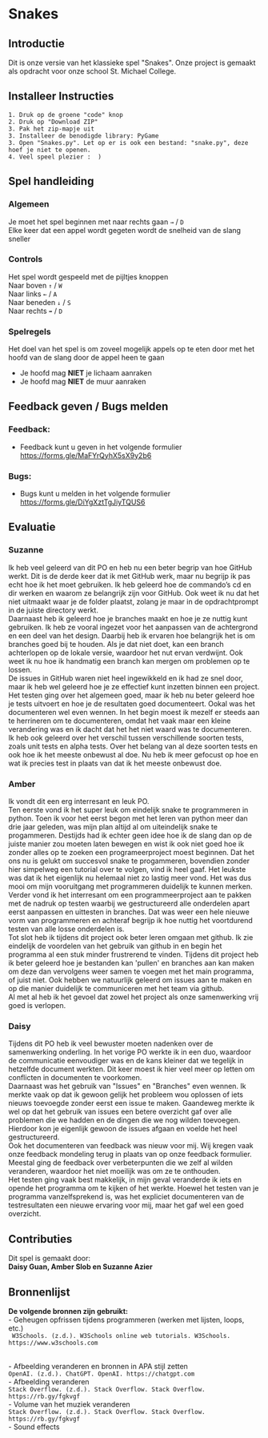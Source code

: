 
# Snakes
## Introductie
<html>
Dit is onze versie van het klassieke spel "Snakes". Onze project is gemaakt als opdracht voor onze school St. Michael College.
<br>

## Installeer Instructies
```
1. Druk op de groene "code" knop
2. Druk op "Download ZIP"
3. Pak het zip-mapje uit
3. Installeer de benodigde library: PyGame
3. Open "Snakes.py". Let op er is ook een bestand: "snake.py", deze hoef je niet te openen.
4. Veel speel plezier :  )
```
## Spel handleiding
### Algemeen
Je moet het spel beginnen met naar rechts gaan
``` → ``` / ``` D ``` <br>
Elke keer dat een appel wordt gegeten wordt de snelheid van de slang sneller
### Controls
Het spel wordt gespeeld met de pijltjes knoppen
<br>
Naar boven
``` ↑ ``` / ``` W ``` <br>
Naar links ``` ← ``` / ``` A ``` <br>
Naar beneden ``` ↓ ``` / ``` S ``` <br>
Naar rechts ```➡︎``` / ``` D ```
### Spelregels
Het doel van het spel is om zoveel mogelijk appels op te eten door met het hoofd van de slang door de appel heen te gaan
<br> 
  - Je hoofd mag **NIET** je lichaam aanraken <br>
  - Je hoofd mag **NIET** de muur aanraken

## Feedback geven / Bugs melden
### Feedback:
  - Feedback kunt u geven in het volgende formulier 
<br>     https://forms.gle/MaFYrQyhX5sX9y2b6
### Bugs:
  - Bugs kunt u melden in het volgende formulier
<br>    https://forms.gle/DiYgXztTgJiyTQUS6

## Evaluatie
### Suzanne
Ik heb veel geleerd van dit PO en heb nu een beter begrip van hoe GitHub werkt. Dit is de derde keer dat ik met GitHub werk, maar nu begrijp ik pas echt hoe ik het moet gebruiken. Ik heb geleerd hoe de commando’s cd en dir werken en waarom ze belangrijk zijn voor GitHub. Ook weet ik nu dat het niet uitmaakt waar je de folder plaatst, zolang je maar in de opdrachtprompt in de juiste directory werkt.
<br>
Daarnaast heb ik geleerd hoe je branches maakt en hoe je ze nuttig kunt gebruiken. Ik heb ze vooral ingezet voor het aanpassen van de achtergrond en een deel van het design. Daarbij heb ik ervaren hoe belangrijk het is om branches goed bij te houden. Als je dat niet doet, kan een branch achterlopen op de lokale versie, waardoor het nut ervan verdwijnt. Ook weet ik nu hoe ik handmatig een branch kan mergen om problemen op te lossen.
<br>
De issues in GitHub waren niet heel ingewikkeld en ik had ze snel door, maar ik heb wel geleerd hoe je ze effectief kunt inzetten binnen een project.
<br>
Het testen ging over het algemeen goed, maar ik heb nu beter geleerd hoe je tests uitvoert en hoe je de resultaten goed documenteert. Ookal was het documenteren wel even wennen. In het begin moest ik mezelf er steeds aan te herrineren om te documenteren, omdat het vaak maar een kleine verandering was en ik dacht dat het het niet waard was te documenteren.
<br>
Ik heb ook geleerd over het verschil tussen verschillende soorten tests, zoals unit tests en alpha tests. Over het belang van al deze soorten tests en ook hoe ik het meeste onbewust al doe. Nu heb ik meer gefocust op hoe en wat ik precies test in plaats van dat ik het meeste onbewust doe.

### Amber
Ik vondt dit een erg interresant en leuk PO. <br>
Ten eerste vond ik het super leuk om eindelijk snake te programmeren in python. Toen ik voor het eerst begon met het leren van python meer dan drie jaar geleden, was mijn plan altijd al om uiteindelijk snake te progammeren. Destijds had ik echter geen idee hoe ik de slang dan op de juiste manier zou moeten laten bewegen en wist ik ook niet goed hoe ik zonder alles op te zoeken een programeerproject moest beginnen. Dat het ons nu is gelukt om succesvol snake te progammeren, bovendien zonder hier simpelweg een tutorial over te volgen, vind ik heel gaaf. Het leukste was dat ik het eigenlijk nu helemaal niet zo lastig meer vond. Het was dus mooi om mijn vooruitgang met programmeren duidelijk te kunnen merken. <br>
Verder vond ik het interresant om een programmeerproject aan te pakken met de nadruk op testen waarbij we gestructureerd alle onderdelen apart eerst aanpassen en uittesten in branches. Dat was weer een hele nieuwe vorm van programmeren en achteraf begrijp ik hoe nuttig het voortdurend testen van alle losse onderdelen is. <br>
Tot slot heb ik tijdens dit project ook beter leren omgaan met github. Ik zie eindelijk de voordelen van het gebruik van github in en begin het programma al een stuk minder frustrerend te vinden. Tijdens dit project heb ik beter geleerd hoe je bestanden kan 'pullen' en branches aan kan maken om deze dan vervolgens weer samen te voegen met het main programma, of juist niet. Ook hebben we natuurlijk geleerd om issues aan te maken en op die manier duidelijk te communiceren met het team via github. <br>
Al met al heb ik het gevoel dat zowel het project als onze samenwerking vrij goed is verlopen. 

### Daisy
Tijdens dit PO heb ik veel bewuster moeten nadenken over de samenwerking onderling. In het vorige PO werkte ik in een duo, waardoor de communicatie eenvoudiger was en de kans kleiner dat we tegelijk in hetzelfde document werkten. Dit keer moest ik hier veel meer op letten om conflicten in documenten te voorkomen. 
<br>
Daarnaast was het gebruik van "Issues" en "Branches" even wennen. Ik merkte vaak op dat ik gewoon gelijk het probleem wou oplossen of iets nieuws toevoegde zonder eerst een issue te maken. Gaandeweg merkte ik wel op dat het gebruik van issues een betere overzicht gaf over alle problemen die we hadden en de dingen die we nog wilden toevoegen. Hierdoor kon je eigenlijk gewoon de issues afgaan en voelde het heel gestructureerd. <br>
Ook het documenteren van feedback was nieuw voor mij. Wij kregen vaak onze feedback mondeling terug in plaats van op onze feedback formulier. Meestal ging de feedback over verbeterpunten die we zelf al wilden veranderen, waardoor het niet moeilijk was om ze te onthouden. 
<br>
Het testen ging vaak best makkelijk, in mijn geval veranderde ik iets en opende het programma om te kijken of het werkte. Hoewel het testen van je programma vanzelfsprekend is, was het expliciet documenteren van de testresultaten een nieuwe ervaring voor mij, maar het gaf wel een goed overzicht.
## Contributies
Dit spel is gemaakt door:
<br>
**Daisy Guan, Amber Slob en Suzanne Azier**

## Bronnenlijst
**De volgende bronnen zijn gebruikt:**
<br>  - Geheugen opfrissen tijdens programmeren (werken met lijsten, loops, etc.)<br> 
``` W3Schools. (z.d.). W3Schools online web tutorials. W3Schools. https://www.w3schools.com``` 

<br>  - Afbeelding veranderen en bronnen in APA stijl zetten <br>
```OpenAI. (z.d.). ChatGPT. OpenAI. https://chatgpt.com ``` 
<br>  - Afbeelding veranderen <br>
``` Stack Overflow. (z.d.). Stack Overflow. Stack Overflow. https://rb.gy/fgkvgf ``` 
<br>  - Volume van het muziek veranderen <br>
``` Stack Overflow. (z.d.). Stack Overflow. Stack Overflow. https://rb.gy/fgkvgf  ``` 
<br>  - Sound effects
</html>
